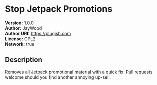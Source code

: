 # Stop Jetpack Promotions
**Version:** 1.0.0  
**Author:** JayWood  
**Author URI:** https://plugish.com  
**License:** GPL2  
**Network:** true  

## Description
Removes all Jetpack promotional material with a quick fix. Pull requests welcome should you find another annoying up-sell. 